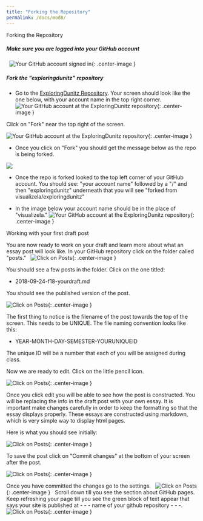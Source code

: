 ```yaml
---
title: "Forking the Repository"
permalink: /docs/mod8/
---
```


Forking the Repository

##### Make sure you are logged into your GitHub account 
&nbsp;
![Your GitHub account signed in](https://raw.githubusercontent.com/visualizela/exploringdunitzdoc/gh-pages/img/githubsignedin.jpg){: .center-image }
&nbsp;
##### Fork the "exploringdunitz" repository

* Go to the [ExploringDunitz Repository](https://github.com/visualizela/exploringdunitz). Your screen should look like the one below, with your account name in the top right corner.
&nbsp;
![Your GitHub account at the ExploringDunitz repository](https://raw.githubusercontent.com/visualizela/exploringdunitzdoc/gh-pages/img/github1.jpg){: .center-image }

Click on "Fork" near the top right of the screen.

![Your GitHub account at the ExploringDunitz repository](https://raw.githubusercontent.com/visualizela/exploringdunitzdoc/gh-pages/img/github2.jpg){: .center-image }

* Once you click on "Fork" you should get the message below as the repo is being forked.

<img src="https://raw.githubusercontent.com/visualizela/exploringdunitzdoc/gh-pages/img/github3.gif"/>

* Once the repo is forked looked to the top left corner of your GitHub account. You should see:
"your account name" followed by a "/" and then "exploringdunitz" underneath that you will see "forked from visualizela/exploringdunitz"

* In the image below your account name should be in the place of "visualizela."
![Your GitHub account at the ExploringDunitz repository](https://raw.githubusercontent.com/visualizela/exploringdunitzdoc/gh-pages/img/github4.jpg){: .center-image }
&nbsp;


Working with your first draft post

You are now ready to work on your draft and learn more about what an essay post will look like. In your GitHub repository click on the folder called "posts." 
&nbsp;
![Click on Posts](https://raw.githubusercontent.com/visualizela/exploringdunitzdoc/gh-pages/img/github5.jpg){: .center-image }

You should see a few posts in the folder. Click on the one titled:
* 2018-09-24-f18-yourdraft.md

You should see the published version of the post.

![Click on Posts](https://raw.githubusercontent.com/visualizela/exploringdunitzdoc/gh-pages/img/github7.jpg){: .center-image }

The first thing to notice is the filename of the post towards the top of the screen. This needs to be UNIQUE. The file naming convention looks like this:

* YEAR-MONTH-DAY-SEMESTER-YOURUNIQUEID

The unique ID will be a number that each of you will be assigned during class.

Now we are ready to edit. Click on the little pencil icon.

![Click on Posts](https://raw.githubusercontent.com/visualizela/exploringdunitzdoc/gh-pages/img/github6.jpg){: .center-image }

Once you click edit you will be able to see how the post is constructed. You will be replacing the info in the draft post with your own essay. It is important make changes carefully in order to keep the formatting so that the essay displays properly. These essays are constructed using markdown, which is very simple way to display html pages.

Here is what you should see initially:

![Click on Posts](https://raw.githubusercontent.com/visualizela/exploringdunitzdoc/gh-pages/img/github8.jpg){: .center-image }

To save the post click on "Commit changes" at the bottom of your screen after the post. 

![Click on Posts](https://raw.githubusercontent.com/visualizela/exploringdunitzdoc/gh-pages/img/github9.jpg){: .center-image }

Once you have committed the changes go to the settings.
&nbsp;
![Click on Posts](https://raw.githubusercontent.com/visualizela/exploringdunitzdoc/gh-pages/img/github9.jpg){: .center-image }
&nbsp;
Scroll down till you see the section about GitHub pages. Keep refreshing your page till you see the green block of text appear that says your site is published at - - - name of your github repository - - -.
&nbsp;
![Click on Posts](https://raw.githubusercontent.com/visualizela/exploringdunitzdoc/gh-pages/img/github11.jpg){: .center-image }
&nbsp;
